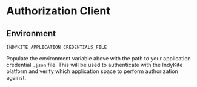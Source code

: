 # Authorization Client

## Environment

`INDYKITE_APPLICATION_CREDENTIALS_FILE`

Populate the environment variable above with the path to your application credential `.json` file.
This will be used to authenticate with the IndyKite platform and verify which application space to perform authorization
against.
